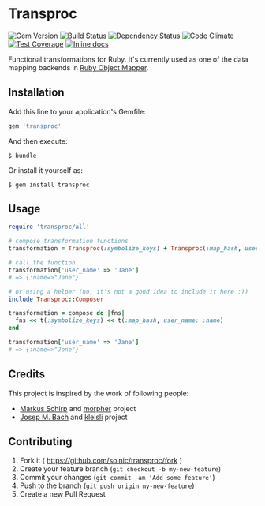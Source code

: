 [gem]: https://rubygems.org/gems/transproc
[travis]: https://travis-ci.org/solnic/transproc
[gemnasium]: https://gemnasium.com/solnic/transproc
[codeclimate]: https://codeclimate.com/github/solnic/transproc
[coveralls]: https://coveralls.io/r/solnic/transproc
[inchpages]: http://inch-ci.org/github/solnic/transproc

# Transproc

[![Gem Version](https://badge.fury.io/rb/transproc.svg)][gem]
[![Build Status](https://travis-ci.org/solnic/transproc.svg?branch=master)][travis]
[![Dependency Status](https://gemnasium.com/solnic/transproc.png)][gemnasium]
[![Code Climate](https://codeclimate.com/github/solnic/transproc/badges/gpa.svg)][codeclimate]
[![Test Coverage](https://codeclimate.com/github/solnic/transproc/badges/coverage.svg)][codeclimate]
[![Inline docs](http://inch-ci.org/github/solnic/transproc.svg?branch=master)][inchpages]

Functional transformations for Ruby. It's currently used as one of the data
mapping backends in [Ruby Object Mapper](http://rom-rb.org).

## Installation

Add this line to your application's Gemfile:

```ruby
gem 'transproc'
```

And then execute:

    $ bundle

Or install it yourself as:

    $ gem install transproc

## Usage

``` ruby
require 'transproc/all'

# compose transformation functions
transformation = Transproc(:symbolize_keys) + Transproc(:map_hash, user_name: :name))

# call the function
transformation['user_name' => 'Jane']
# => {:name=>"Jane"}

# or using a helper (no, it's not a good idea to include it here :))
include Transproc::Composer

transformation = compose do |fns|
  fns << t(:symbolize_keys) << t(:map_hash, user_name: :name)
end

transformation['user_name' => 'Jane']
# => {:name=>"Jane"}
```

## Credits

This project is inspired by the work of following people:

* [Markus Schirp](https://github.com/mbj) and [morpher](https://github.com/mbj/morpher) project
* [Josep M. Bach](https://github.com/txus) and [kleisli](https://github.com/txus/kleisli) project

## Contributing

1. Fork it ( https://github.com/solnic/transproc/fork )
2. Create your feature branch (`git checkout -b my-new-feature`)
3. Commit your changes (`git commit -am 'Add some feature'`)
4. Push to the branch (`git push origin my-new-feature`)
5. Create a new Pull Request
